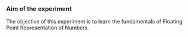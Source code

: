 ### Aim of the experiment

The objective of this experiment is to learn the fundamentals of Floating Point Representation of Numbers.
